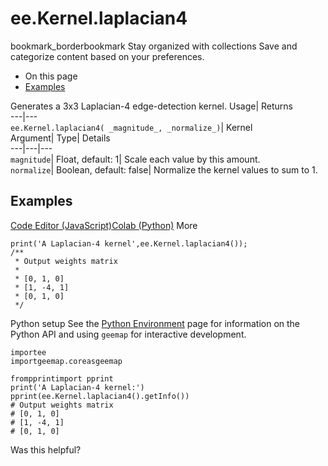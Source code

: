  
#  ee.Kernel.laplacian4 
bookmark_borderbookmark Stay organized with collections  Save and categorize content based on your preferences.
  * On this page
  * [Examples](https://developers.google.com/earth-engine/apidocs/ee-kernel-laplacian4#examples)


Generates a 3x3 Laplacian-4 edge-detection kernel. 
Usage| Returns  
---|---  
`ee.Kernel.laplacian4( _magnitude_, _normalize_)`| Kernel  
Argument| Type| Details  
---|---|---  
`magnitude`| Float, default: 1| Scale each value by this amount.  
`normalize`| Boolean, default: false| Normalize the kernel values to sum to 1.  
## Examples
[Code Editor (JavaScript)](https://developers.google.com/earth-engine/apidocs/ee-kernel-laplacian4#code-editor-javascript-sample)[Colab (Python)](https://developers.google.com/earth-engine/apidocs/ee-kernel-laplacian4#colab-python-sample) More
```
print('A Laplacian-4 kernel',ee.Kernel.laplacian4());
/**
 * Output weights matrix
 *
 * [0, 1, 0]
 * [1, -4, 1]
 * [0, 1, 0]
 */
```
Python setup
See the [ Python Environment](https://developers.google.com/earth-engine/guides/python_install) page for information on the Python API and using `geemap` for interactive development.
```
importee
importgeemap.coreasgeemap
```
```
frompprintimport pprint
print('A Laplacian-4 kernel:')
pprint(ee.Kernel.laplacian4().getInfo())
# Output weights matrix
# [0, 1, 0]
# [1, -4, 1]
# [0, 1, 0]
```

Was this helpful?
